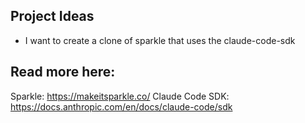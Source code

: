 ## Project Ideas
- I want to create a clone of sparkle that uses the claude-code-sdk

## Read more here:
Sparkle: https://makeitsparkle.co/
Claude Code SDK: https://docs.anthropic.com/en/docs/claude-code/sdk